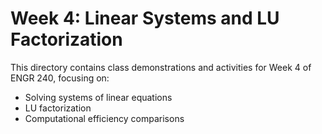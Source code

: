 # Week 4: Linear Systems and LU Factorization

This directory contains class demonstrations and activities for Week 4 of ENGR 240, focusing on:

- Solving systems of linear equations
- LU factorization
- Computational efficiency comparisons
